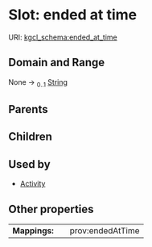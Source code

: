 
# Slot: ended at time




URI: [kgcl_schema:ended_at_time](https://w3id.org/kgcl-schema/ended_at_time)


## Domain and Range

None &#8594;  <sub>0..1</sub> [String](types/String.md)

## Parents


## Children


## Used by

 * [Activity](Activity.md)

## Other properties

|  |  |  |
| --- | --- | --- |
| **Mappings:** | | prov:endedAtTime |

